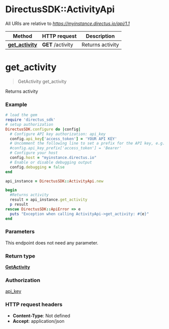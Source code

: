 # DirectusSDK::ActivityApi

All URIs are relative to *https://myinstance.directus.io/api/1.1*

Method | HTTP request | Description
------------- | ------------- | -------------
[**get_activity**](ActivityApi.md#get_activity) | **GET** /activity | Returns activity


# **get_activity**
> GetActivity get_activity

Returns activity

### Example
```ruby
# load the gem
require 'directus_sdk'
# setup authorization
DirectusSDK.configure do |config|
  # Configure API key authorization: api_key
  config.api_key['access_token'] = 'YOUR API KEY'
  # Uncomment the following line to set a prefix for the API key, e.g. 'Bearer' (defaults to nil)
  #config.api_key_prefix['access_token'] = 'Bearer'
  # Configure your host
  config.host = "myinstance.directus.io"
  # Enable or disable debugging output
  config.debugging = false
end

api_instance = DirectusSDK::ActivityApi.new

begin
  #Returns activity
  result = api_instance.get_activity
  p result
rescue DirectusSDK::ApiError => e
  puts "Exception when calling ActivityApi->get_activity: #{e}"
end
```

### Parameters
This endpoint does not need any parameter.

### Return type

[**GetActivity**](GetActivity.md)

### Authorization

[api_key](../README.md#api_key)

### HTTP request headers

 - **Content-Type**: Not defined
 - **Accept**: application/json



